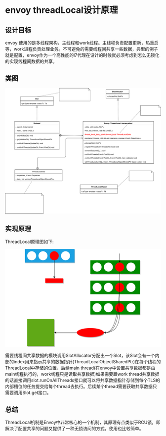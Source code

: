 # envoy threadLocal设计原理
## 设计目标
envoy 使用的是多线程架构，主线程和work线程。主线程负责配置更新，热重启等，work进程负责处理业务。不可避免的需要线程间共享一些数据，典型的例子就是配置，envoy作为一个高性能的l7代理在设计的时候就必须考虑到怎么无锁化的实现线程间数据的共享。
## 类图
![threadlocalclass](./assets/threadlocalclass.drawio.svg)
## 实现原理
ThreadLocal原理图如下:

![threadlocal](./assets/threadlocal.drawio.svg)

需要线程间共享数据的模块调用SlotAllocator分配出一个Slot，该Slot会有一个内部的index用来指示共享的数据指针(ThreadLocalObjectSharedPtr)在每个线程的ThreadLocal中存储的位置，后续main thread(在envoy中设置共享数据都是由main线程执行的，work线程只是读取共享数据)如果需要跟work thread共享数据的话直接调用slot.runOnAllThreads接口就可以将共享数据指针存储到每个TLS的内部槽位的任务提交给每个thread去执行。后续某个thread需要获取共享数据只需要调用Slot.get接口。
## 总结
ThreadLocal机制是Envoy中非常核心的一个机制，其原理有点类似于RCU锁，即解决了配置共享的问题又提供了一种无锁访问的方式，使用也比较简单。